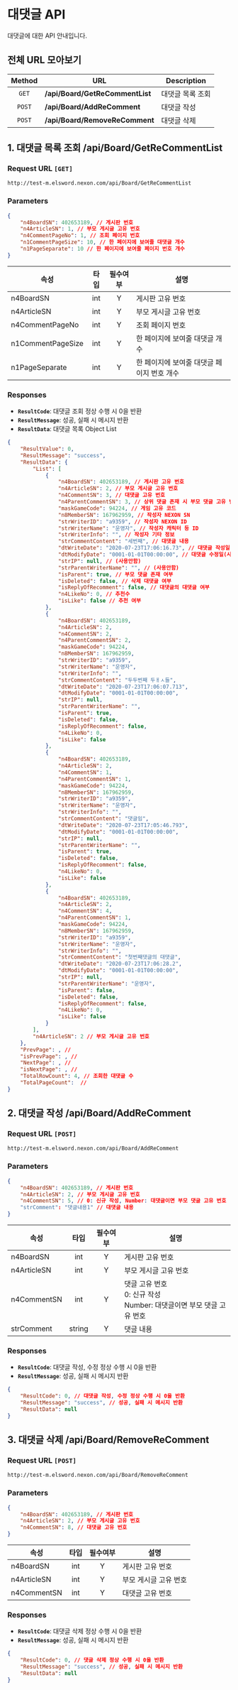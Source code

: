 # 대댓글 API
대댓글에 대한 API 안내입니다.

## 전체 URL 모아보기
| Method | URL | Description |
| :----: | ---- | ---- |
| `GET` | **/api/Board/GetReCommentList** | 대댓글 목록 조회 |
| `POST` | **/api/Board/AddReComment** | 대댓글 작성 |
| `POST` | **/api/Board/RemoveReComment** | 대댓글 삭제 |

## 1. 대댓글 목록 조회 /api/Board/GetReCommentList
### Request URL `[GET]`
```
http://test-m.elsword.nexon.com/api/Board/GetReCommentList
```

### Parameters
```json
{
	"n4BoardSN": 402653189, // 게시판 번호
	"n4ArticleSN": 1, // 부모 게시글 고유 번호
	"n4CommentPageNo": 1, // 조회 페이지 번호
	"n1CommentPageSize": 10, // 한 페이지에 보여줄 대댓글 개수
	"n1PageSeparate": 10 // 한 페이지에 보여줄 페이지 번호 개수
}
```

| 속성 | 타입 | 필수여부 | 설명 |
| ---- | :----: | :----: | ---- |
| n4BoardSN | int | Y | 게시판 고유 번호 |
| n4ArticleSN | int | Y | 부모 게시글 고유 번호 |
| n4CommentPageNo | int | Y | 조회 페이지 번호 |
| n1CommentPageSize | int | Y | 한 페이지에 보여줄 대댓글 개수 |
| n1PageSeparate | int | Y | 한 페이지에 보여줄 대댓글 페이지 번호 개수 |

### Responses
* **`ResultCode`**: 대댓글 조회 정상 수행 시 0을 반환
* **`ResultMessage`**: 성공, 실패 시 메시지 반환
* **`ResultData`**: 대댓글 목록 Object List

```json
{
	"ResultValue": 0,
	"ResultMessage": "success",
	"ResultData": {
		"List": [
			{
				"n4BoardSN": 402653189, // 게시판 고유 번호
				"n4ArticleSN": 2, // 부모 게시글 고유 번호
				"n4CommentSN": 3, // 대댓글 고유 번호
				"n4ParentCommentSN": 3, // 상위 댓글 존재 시 부모 댓글 고유 번호
				"maskGameCode": 94224, // 게임 고유 코드
				"n8MemberSN": 167962959, // 작성자 NEXON SN
				"strWriterID": "a9359", // 작성자 NEXON ID
				"strWriterName": "운영자", // 작성자 캐릭터 등 ID
				"strWriterInfo": "", // 작성자 기타 정보
				"strCommentContent": "세번째", // 대댓글 내용
				"dtWriteDate": "2020-07-23T17:06:16.73", // 대댓글 작성일
				"dtModifyDate": "0001-01-01T00:00:00", // 대댓글 수정일(사용안함)
				"strIP": null, // (사용안함)
				"strParentWriterName": "", // (사용안함)
				"isParent": true, // 부모 댓글 존재 여부
				"isDeleted": false, // 삭제 대댓글 여부
				"isReplyOfRecomment": false, // 대댓글의 대댓글 여부
				"n4LikeNo": 0, // 추천수
				"isLike": false // 추천 여부
			},
			{
				"n4BoardSN": 402653189,
				"n4ArticleSN": 2,
				"n4CommentSN": 2,
				"n4ParentCommentSN": 2,
				"maskGameCode": 94224,
				"n8MemberSN": 167962959,
				"strWriterID": "a9359",
				"strWriterName": "운영자",
				"strWriterInfo": "",
				"strCommentContent": "두두번째 두ㅐㅅ들",
				"dtWriteDate": "2020-07-23T17:06:07.713",
				"dtModifyDate": "0001-01-01T00:00:00",
				"strIP": null,
				"strParentWriterName": "",
				"isParent": true,
				"isDeleted": false,
				"isReplyOfRecomment": false,
				"n4LikeNo": 0,
				"isLike": false
			},
			{
				"n4BoardSN": 402653189,
				"n4ArticleSN": 2,
				"n4CommentSN": 1,
				"n4ParentCommentSN": 1,
				"maskGameCode": 94224,
				"n8MemberSN": 167962959,
				"strWriterID": "a9359",
				"strWriterName": "운영자",
				"strWriterInfo": "",
				"strCommentContent": "댓글임",
				"dtWriteDate": "2020-07-23T17:05:46.793",
				"dtModifyDate": "0001-01-01T00:00:00",
				"strIP": null,
				"strParentWriterName": "",
				"isParent": true,
				"isDeleted": false,
				"isReplyOfRecomment": false,
				"n4LikeNo": 0,
				"isLike": false
			},
			{
				"n4BoardSN": 402653189,
				"n4ArticleSN": 2,
				"n4CommentSN": 4,
				"n4ParentCommentSN": 1,
				"maskGameCode": 94224,
				"n8MemberSN": 167962959,
				"strWriterID": "a9359",
				"strWriterName": "운영자",
				"strWriterInfo": "",
				"strCommentContent": "첫번째댓글의 대댓글",
				"dtWriteDate": "2020-07-23T17:06:28.2",
				"dtModifyDate": "0001-01-01T00:00:00",
				"strIP": null,
				"strParentWriterName": "운영자",
				"isParent": false,
				"isDeleted": false,
				"isReplyOfRecomment": false,
				"n4LikeNo": 0,
				"isLike": false
			}
		],
		"n4ArticleSN": 2 // 부모 게시글 고유 번호
	},
	"PrevPage": , // 
	"isPrevPage": , // 
	"NextPage": , // 
	"isNextPage": , // 
	"TotalRowCount": 4, // 조회한 대댓글 수
	"TotalPageCount":  // 
}
```

## 2. 대댓글 작성 /api/Board/AddReComment
### Request URL `[POST]`
```
http://test-m.elsword.nexon.com/api/Board/AddReComment
```

### Parameters
```json
{
	"n4BoardSN": 402653189, // 게시판 번호
	"n4ArticleSN": 2, // 부모 게시글 고유 번호
	"n4CommentSN": 5, // 0: 신규 작성, Number: 대댓글이면 부모 댓글 고유 번호
	"strComment": "댓글내용1" // 대댓글 내용
}
```

| 속성 | 타입 | 필수여부 | 설명 |
| ---- | :----: | :----: | ---- |
| n4BoardSN | int | Y | 게시판 고유 번호 |
| n4ArticleSN | int | Y | 부모 게시글 고유 번호 |
| n4CommentSN | int | Y | 댓글 고유 번호<br>0: 신규 작성<br>Number: 대댓글이면 부모 댓글 고유 번호 |
| strComment | string | Y | 댓글 내용 |

### Responses
* **`ResultCode`**: 대댓글 작성, 수정 정상 수행 시 0을 반환
* **`ResultMessage`**: 성공, 실패 시 메시지 반환

```json
{
	"ResultCode": 0, // 대댓글 작성, 수정 정상 수행 시 0을 반환
	"ResultMessage": "success", // 성공, 실패 시 메시지 반환
	"ResultData": null
}
```

## 3. 대댓글 삭제 /api/Board/RemoveReComment
### Request URL `[POST]`
```
http://test-m.elsword.nexon.com/api/Board/RemoveReComment
```

### Parameters
```json
{
	"n4BoardSN": 402653189, // 게시판 번호
	"n4ArticleSN": 2, // 부모 게시글 고유 번호
	"n4CommentSN": 8, // 대댓글 고유 번호
}
```

| 속성 | 타입 | 필수여부 | 설명 |
| ---- | :----: | :----: | ---- |
| n4BoardSN | int | Y | 게시판 고유 번호 |
| n4ArticleSN | int | Y | 부모 게시글 고유 번호 |
| n4CommentSN | int | Y | 대댓글 고유 번호 |

### Responses
* **`ResultCode`**: 대댓글 삭제 정상 수행 시 0을 반환
* **`ResultMessage`**: 성공, 실패 시 메시지 반환

```json
{
	"ResultCode": 0, // 댓글 삭제 정상 수행 시 0을 반환
	"ResultMessage": "success", // 성공, 실패 시 메시지 반환
	"ResultData": null
}
```
